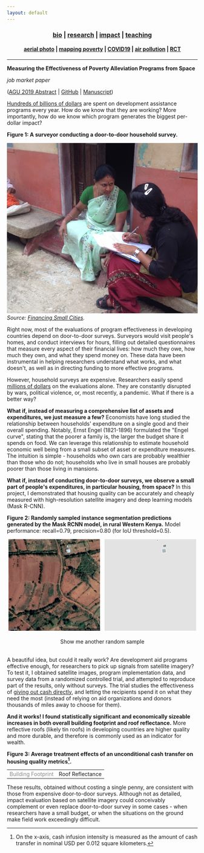 ```yaml
---
layout: default
---
```


<div align="center">
	<h3>
	<a href="/index.html">bio</a> | <a href="/research.html"><b>research</b></a> | <a href="/impact.html">impact</a> | <a href="/teaching.html">teaching</a><br>
	</h3>
</div>
<div align="center">
	<h4>
	<a href="/research-aerial.html">aerial photo</a> | <a href="/research-jmp.html"><b>mapping poverty</b></a> | <a href="/research-covid19.html">COVID19</a> | <a href="/research-pollution.html">air pollution</a> | <a href="/research-rct.html">RCT</a>
	</h4>
</div>

----

__Measuring the Effectiveness of Poverty Alleviation Programs from Space__

_job market paper_

([AGU 2019 Abstract](https://agu.confex.com/agu/fm19/meetingapp.cgi/Paper/507850) \| [GitHub](https://github.com/luna983/beyond-nightlight) \| [Manuscript](/assets/pdf/jmp.pdf))

[Hundreds of billions of dollars](https://data.worldbank.org/indicator/DT.ODA.ALLD.CD) are spent on development assistance programs every year. How do we know that they are working? More importantly, how do we know which program generates the biggest per-dollar impact?

__Figure 1: A surveyor conducting a door-to-door household survey.__

![survey](/assets/data/research-jmp-survey.jpg)
*Source: [Financing Small Cities](http://financingcities.ifmr.co.in/blog/2012/11/29/mapping-infrastructure-and-conducting-household-surveys/).*

Right now, most of the evaluations of program effectiveness in developing countries depend on door-to-door surveys. Surveyors would visit people's homes, and conduct interviews for hours, filling out detailed questionnaires that measure every aspect of their financial lives: how much they owe, how much they own, and what they spend money on. These data have been instrumental in helping researchers understand what works, and what doesn't, as well as in directing funding to more effective programs.

However, household surveys are expensive. Researchers easily spend [millions of dollars](https://www.vox.com/future-perfect/2019/11/25/20973151/givedirectly-basic-income-kenya-study-stimulus) on the evaluations alone. They are constantly disrupted by wars, political violence, or, most recently, a pandemic. What if there is a better way?

**What if, instead of measuring a comprehensive list of assets and expenditures, we just measure a few?** Economists have long studied the relationship between households' expenditure on a single good and their overall spending. Notably, Ernst Engel (1821-1896) formulated the "Engel curve", stating that the poorer a family is, the larger the budget share it spends on food. We can leverage this relationship to estimate household economic well being from a small subset of asset or expenditure measures. The intuition is simple - households who own cars are probably wealthier than those who do not; households who live in small houses are probably poorer than those living in mansions.

**What if, instead of conducting door-to-door surveys, we observe a small part of people's expenditures, in particular housing, from space?** In this project, I demonstrated that housing quality can be accurately and cheaply measured with high-resolution satellite imagery and deep learning models (Mask R-CNN).

__Figure 2: Randomly sampled instance segmentation predictions generated by the Mask RCNN model, in rural Western Kenya.__ Model performance: recall=0.79, precision=0.80 (for IoU threshold=0.5).

<div id='research-jmp-chips' align='center'>
<img src='/assets/data/research-jmp-chips/img0.png' id='research-jmp-chips-img' width='48%'> &nbsp; <img src='/assets/data/research-jmp-chips/pred0.png' id='research-jmp-chips-pred' width='48%'><br>
<br>
<a class='button' id='research-jmp-chips-nav'>Show me another random sample</a>
</div>
<br>

A beautiful idea, but could it really work? Are development aid programs effective enough, for researchers to pick up signals from satellite imagery? To test it, I obtained satellite images, program implementation data, and survey data from a randomized controlled trial, and attempted to reproduce part of the results, only without surveys. The trial studies the effectiveness of [giving out cash directly](https://www.givedirectly.org/), and letting the recipients spend it on what they need the most (instead of relying on aid organizations and donors thousands of miles away to choose for them).

**And it works! I found statistically significant and economically sizeable increases in both overall building footprint and roof reflectance.** More reflective roofs (likely tin roofs) in developing countries are higher quality and more durable, and therefore is commonly used as an indicator for wealth.

__Figure 3: Average treatment effects of an unconditional cash transfer on housing quality metrics[^1].__

<div id='research-jmp-ate-nav' align="center">
<table>
  <tr>
    <td id='bf' style='text-align: center; opacity: 0.5; cursor: pointer;'>Building Footprint</td>
    <td id='rf' style='text-align: center; cursor: pointer;'>Roof Reflectance</td>
  </tr>
</table>
</div>
<p id='research-jmp-ate-ylabel'></p>
<div id='research-jmp-ate'></div>


These results, obtained without costing a single penny, are consistent with those from expensive door-to-door surveys. Although not as detailed, impact evaluation based on satellite imagery could conceivably complement or even replace door-to-door survey in some cases - when researchers have a small budget, or when the situations on the ground make field work exceedingly difficult.

[^1]: On the x-axis, cash infusion intensity is measured as the amount of cash transfer in nominal USD per 0.012 square kilometers.

<script src="/assets/js/research-jmp-chips.js"></script>
<script src="/assets/js/research-jmp-ate.js"></script>
